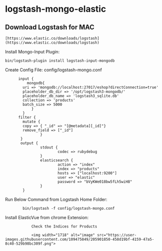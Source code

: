 # logstash-mongo-elastic

## Download Logstash for MAC

    [https://www.elastic.co/downloads/logstash](https://www.elastic.co/downloads/logstash)
    
    
Install Mongo-Input Plugin:

    bin/logstash-plugin install logstash-input-mongodb
    

Create Config File: config/logstash-mongo.conf


          input {
              mongodb{
            uri => 'mongodb://localhost:27017/eshop?directConnection=true'
            placeholder_db_dir => '/opt/logstash3-mongodb/'
            placeholder_db_name => 'logstash3_sqlite.db'
            collection => 'products'
            batch_size => 5000
                }
            }
          filter {
            mutate {
            copy => { "_id" => "[@metadata][_id]"}
            remove_field => ["_id"]
                    }
           }
           output {
                    stdout {
                            codec => rubydebug
                    }
                    elasticsearch {
                            action => "index"
                            index => "products"
                            hosts => ["localhost:9200"]
                            user => "elastic"
                            password => "bVyKWe018bw5fLh5wiH8"
                    }
            }




Run Below Command from Logstash Home Folder:

            bin/logstash -f config/logstash-mongo.conf
            
            
Install ElasticVue from chrome Extension:



                Check the Indices for Products
                
                <img width="1718" alt="image" src="https://user-images.githubusercontent.com/109475849/205901850-458d19bf-4159-47a5-8c40-529b98bc309f.png">

